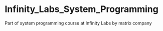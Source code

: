 # Infinity_Labs_System_Programming
Part of system programming course at Infinity Labs by matrix company
